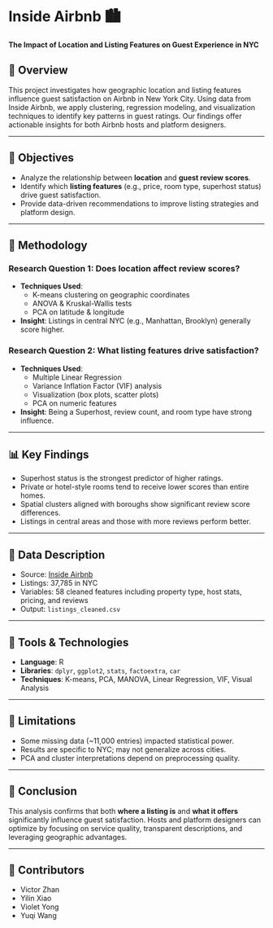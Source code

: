 # Inside Airbnb 🏙️  
**The Impact of Location and Listing Features on Guest Experience in NYC**

## 📘 Overview  
This project investigates how geographic location and listing features influence guest satisfaction on Airbnb in New York City. Using data from Inside Airbnb, we apply clustering, regression modeling, and visualization techniques to identify key patterns in guest ratings. Our findings offer actionable insights for both Airbnb hosts and platform designers.

---

## 🎯 Objectives  
- Analyze the relationship between **location** and **guest review scores**.
- Identify which **listing features** (e.g., price, room type, superhost status) drive guest satisfaction.
- Provide data-driven recommendations to improve listing strategies and platform design.

---

## 🧪 Methodology  
### Research Question 1: Does location affect review scores?  
- **Techniques Used**:
  - K-means clustering on geographic coordinates
  - ANOVA & Kruskal-Wallis tests
  - PCA on latitude & longitude
- **Insight**: Listings in central NYC (e.g., Manhattan, Brooklyn) generally score higher.

### Research Question 2: What listing features drive satisfaction?  
- **Techniques Used**:
  - Multiple Linear Regression
  - Variance Inflation Factor (VIF) analysis
  - Visualization (box plots, scatter plots)
  - PCA on numeric features
- **Insight**: Being a Superhost, review count, and room type have strong influence.

---

## 📊 Key Findings  
- Superhost status is the strongest predictor of higher ratings.
- Private or hotel-style rooms tend to receive lower scores than entire homes.
- Spatial clusters aligned with boroughs show significant review score differences.
- Listings in central areas and those with more reviews perform better.

---

## 📂 Data Description  
- Source: [Inside Airbnb](http://insideairbnb.com/get-the-data)
- Listings: 37,785 in NYC  
- Variables: 58 cleaned features including property type, host stats, pricing, and reviews  
- Output: `listings_cleaned.csv`

---

## 🔧 Tools & Technologies  
- **Language**: R  
- **Libraries**: `dplyr`, `ggplot2`, `stats`, `factoextra`, `car`  
- **Techniques**: K-means, PCA, MANOVA, Linear Regression, VIF, Visual Analysis

---

## 📌 Limitations  
- Some missing data (~11,000 entries) impacted statistical power.
- Results are specific to NYC; may not generalize across cities.
- PCA and cluster interpretations depend on preprocessing quality.

---

## 🧠 Conclusion  
This analysis confirms that both **where a listing is** and **what it offers** significantly influence guest satisfaction. Hosts and platform designers can optimize by focusing on service quality, transparent descriptions, and leveraging geographic advantages.

---

## 👥 Contributors  
- Victor Zhan  
- Yilin Xiao  
- Violet Yong  
- Yuqi Wang
